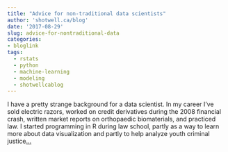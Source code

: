 ```yaml
---
title: "Advice for non-traditional data scientists"
author: 'shotwell.ca/blog'
date: '2017-08-29'
slug: advice-for-nontraditional-data
categories:
- bloglink
tags:
  - rstats
  - python
  - machine-learning
  - modeling
  - shotwellcablog
---
```


I have a pretty strange background for a data scientist. In my career I’ve sold electric razors, worked on credit derivatives during the 2008 financial crash, written market reports on orthopaedic biomaterials, and practiced law. I started programming in R during law school, partly as a way to learn more about data visualization and partly to help analyze youth criminal justice[... <i class="fas fa-external-link-alt"></i>](http://shotwell.ca/blog/2017/08/29/advice-for-non-traditional-data-scientists/)


